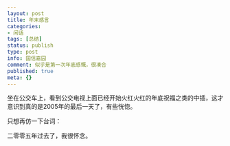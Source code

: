 ```yaml
---
layout: post
title: 年末感言
categories:
- 闲话
tags: [总结]
status: publish
type: post
info: 国信嘉园
comment: 似乎是第一次年底感慨，很凑合
published: true
meta: {}
---
```



坐在公交车上，看到公交电视上面已经开始火红火红的年底祝福之类的中插，这才意识到真的是2005年的最后一天了，有些恍惚。

只想再仿一下台词：

二零零五年过去了，我很怀念。
